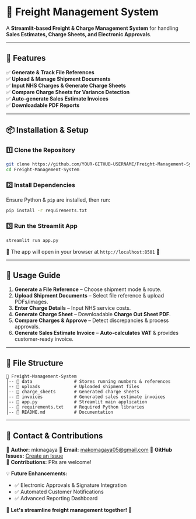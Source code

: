# 🚚 Freight Management System  

A **Streamlit-based Freight & Charge Management System** for handling **Sales Estimates, Charge Sheets, and Electronic Approvals**.

---

## 🌟 Features
✅ **Generate & Track File References**  
✅ **Upload & Manage Shipment Documents**  
✅ **Input NHS Charges & Generate Charge Sheets**  
✅ **Compare Charge Sheets for Variance Detection**  
✅ **Auto-generate Sales Estimate Invoices**  
✅ **Downloadable PDF Reports**  

---

## 📦 Installation & Setup  
### 1️⃣ **Clone the Repository**  
```sh
git clone https://github.com/YOUR-GITHUB-USERNAME/Freight-Management-System.git
cd Freight-Management-System
```

### 2️⃣ **Install Dependencies**  
Ensure Python & `pip` are installed, then run:  
```sh
pip install -r requirements.txt
```

### 3️⃣ **Run the Streamlit App**
```sh
streamlit run app.py
```
🔹 The app will open in your browser at `http://localhost:8501` 🎯  

---

## 📜 Usage Guide  
1. **Generate a File Reference** – Choose shipment mode & route.  
2. **Upload Shipment Documents** – Select file reference & upload PDFs/images.  
3. **Enter Charge Details** – Input NHS service costs.  
4. **Generate Charge Sheet** – Downloadable **Charge Out Sheet PDF**.  
5. **Compare Charges & Approve** – Detect discrepancies & process approvals.  
6. **Generate Sales Estimate Invoice** – **Auto-calculates VAT** & provides customer-ready invoice.  

---

## 📌 File Structure  
```
📂 Freight-Management-System
│-- 📂 data                # Stores running numbers & references
│-- 📂 uploads             # Uploaded shipment files
│-- 📂 charge_sheets       # Generated charge sheets
│-- 📂 invoices            # Generated sales estimate invoices
│-- 📜 app.py              # Streamlit main application
│-- 📜 requirements.txt    # Required Python libraries
│-- 📜 README.md           # Documentation
```

---

## 📧 Contact & Contributions  
🔹 **Author:** mkmagaya 
🔹 **Email:** makomagaya05@gmail.com
🔹 **GitHub Issues:** [Create an Issue](https://github.com/mkmagaya/Freight-Management-System/issues)  
🔹 **Contributions:** PRs are welcome!  

💡 **Future Enhancements:**  
- ✅ Electronic Approvals & Signature Integration  
- ✅ Automated Customer Notifications  
- ✅ Advanced Reporting Dashboard  

🚀 **Let's streamline freight management together!** 🚀  
```
